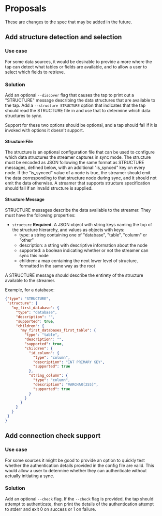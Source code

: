# Proposals

These are changes to the spec that may be added in the future.

## Add structure detection and selection

### Use case

For some data sources, it would be desirable to provide a more where the
tap can detect what tables or fields are available, and to allow a user to
select which fields to retrieve.

### Solution

Add an optional `--discover` flag that causes the tap to print out a
"STRUCTURE" message describing the data structures that are available to
the tap. Add a `--structure STRUCTURE` option that indicates that the tap
should read the STRUCTURE file in and use that to determine which data structures to sync.

Support for these two options should be optional, and a tap should fail if
it is invoked with options it doesn't support.

#### Structure File

The structure is an optional configuration file that can be used to
configure which data structures the streamer captures in sync
mode. The structure must be encoded as JSON following the same format
as STRUCTURE messages, defined below, with an additional "is_synced"
key on every node.  If the "is_synced" value of a node is true, the
streamer should emit the data corresponding to that structure node
during sync, and it should not emit the data otherwise.  A streamer
that supports structure specification should fail if an invalid
structure is supplied.

#### Structure Message

STRUCTURE messages describe the data available to the streamer. They
must have the following properties:
 
 - `structure` **Required**. A JSON object with string keys naming the
   top of the structure hierarchy, and values as objects with keys:
   - type: a string containing one of "database", "table", "column" or "other"
   - description: a string with descriptive information about the node
   - supported: a boolean indicating whether or not the streamer can sync this node
   - children: a map containing the next lower level of structure, formatted in the same way as the root

A STRUCTURE message should describe the entirety of the structure
available to the streamer.

Example, for a database:

```json
{"type": "STRUCTURE",
 "structure": {
   "my_first_database": {
     "type": "database",
     "description": "",
     "supported": true,
     "children": {
       "my_first_databases_first_table": {
         "type": "table",
         "description": "",
         "supported": true,
         "children": {
           "id_column": {
             "type": "column",
             "description": "INT PRIMARY KEY",
             "supported": true
           },
           "string_column": {
             "type": "column",
             "description": "VARCHAR(255)",
             "supported": true
           }
         }
       }
     }
   }
 }
}
```

## Add connection check support

### Use case

For some sources it might be good to provide an option to quickly test
whether the authentication details provided in the config file are valid.
This would allow a user to determine whether they can authenticate without
actually initiating a sync.

### Solution

Add an optional `--check` flag. If the `--check` flag is provided, the tap
should attempt to authenticate, then print the details of the
authentication attempt to stderr and exit 0 on success or 1 on failure.
